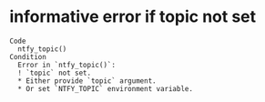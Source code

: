 # informative error if topic not set

    Code
      ntfy_topic()
    Condition
      Error in `ntfy_topic()`:
      ! `topic` not set.
      * Either provide `topic` argument.
      * Or set `NTFY_TOPIC` environment variable.

